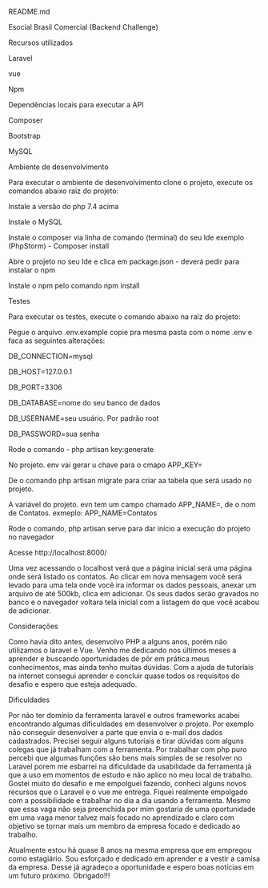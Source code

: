 README.md

Esocial Brasil Comercial (Backend Challenge)

Recursos utilizados

Laravel

vue

Npm

Dependências locais para executar a API

Composer

Bootstrap

MySQL


Ambiente de desenvolvimento

Para executar o ambiente de desenvolvimento clone o projeto, execute os comandos abaixo raiz do projeto:

Instale a versão do php 7.4 acima

Instale o MySQL

Instale o composer via linha de comando (terminal) do seu Ide exemplo (PhpStorm) - Composer install

Abre o projeto no seu Ide e clica em package.json -  deverá pedir para instalar o npm

Instale o npm pelo comando npm install


Testes

Para executar os testes, execute o comando abaixo na raiz do projeto:

Pegue o arquivo .env.example copie pra mesma pasta com o nome .env e faca as seguintes alterações:

DB_CONNECTION=mysql

DB_HOST=127.0.0.1

DB_PORT=3306

DB_DATABASE=nome do seu banco de dados

DB_USERNAME=seu usuário. Por padrão root

DB_PASSWORD=sua senha

Rode o comando - php artisan key:generate

No projeto. env vai gerar u chave para o cmapo APP_KEY=

De o comando php artisan migrate para criar aa tabela que será usado no projeto. 

A variável do projeto. evn tem um campo chamado APP_NAME=, de o nom de Contatos. exmeplo: APP_NAME=Contatos

Rode o comando, php artisan serve para dar início a execução do projeto no navegador 

Acesse http://localhost:8000/

Uma vez acessando o localhost verá que a página inicial será uma página onde será listado os contatos. Ao clicar em nova mensagem você será levado para uma tela onde você ira informar os dados pessoais, anexar um arquivo de até 500kb, clica em adicionar. Os seus dados serão gravados no banco e o navegador voltara tela inicial com a listagem do que você acabou de adicionar.


Considerações

Como havia dito antes, desenvolvo PHP a alguns anos, porém não utilizamos o laravel e Vue. 
Venho me dedicando nos últimos meses a aprender e buscando oportunidades de pôr em prática meus conhecimentos, mas ainda tenho muitas dúvidas.
Com a ajuda de tutoriais na internet consegui aprender e concluir quase todos os requisitos do desafio e espero que esteja adequado.

Dificuldades

Por não ter domínio da ferramenta laravel e outros frameworks acabei encontrando algumas dificuldades em desenvolver o projeto. Por exemplo não conseguir desenvolver a parte que envia o e-mail dos dados cadastrados. 
Precisei seguir alguns tutoriais e tirar dúvidas com alguns colegas que já trabalham com a ferramenta. 
Por trabalhar com php puro percebi que algumas funções são bens mais simples de se resolver no Laravel porem me esbarrei na dificuldade da usabilidade da ferramenta já que a uso em momentos de estudo e não aplico no meu local de trabalho. 
Gostei muito do desafio e me empolguei fazendo, conheci alguns novos recursos que o Laravel e o vue me entrega. Fiquei realmente empolgado com a possibilidade e trabalhar no dia a dia usando a ferramenta. 
Mesmo que essa vaga não seja preenchida por mim gostaria de uma oportunidade em uma vaga menor talvez mais focado no aprendizado e claro com objetivo se tornar mais um membro da empresa focado e dedicado ao trabalho. 

Atualmente estou há quase 8 anos na mesma empresa que em empregou como estagiário. Sou esforçado e dedicado em aprender e a vestir a camisa da empresa.
Desse já agradeço a oportunidade e espero boas notícias em um futuro próximo. 
Obrigado!!!
